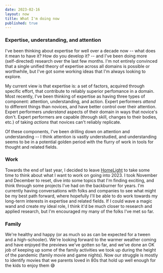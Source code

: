 ```yaml
---
date: 2023-02-16
layout: now
title: What I'm doing now
published: true
---
```


### Expertise, understanding, and attention

I've been thinking about expertise for well over a decade now -- what does it mean to have it? How do you develop it? -- and I've been doing more (self-directed) research over the last few months. I'm not entirely convinced that a single unified theory of expertise across all domains is possible or worthwhile, but I've got some working ideas that I'm always looking to explore.

My current view is that expertise is: a set of factors, acquired through specific effort, that contribute to reliably superior perfomance in a domain. Most recently, I've been thinking of expertise as having three types of component: attention, understanding, and action. Expert performers *attend* to different things than novices, and have better control over their attention. Expert performers *understand* aspects of their domain in ways that novice's don't. Expert performers are capable (through skill, changes to their bodies, etc.) of taking *actions* that novices can't reliably replicate.

Of these components, I've been drilling down on attention and understanding -- I think attention is vastly understudied, and understanding seems to be in a potential golden period with the flurry of work in tools for thought and related fields.

### Work

Towards the end of last year, I decided to leave [HomeLight](https://www.homelight.com/) to take some time to think about what I want to work on going into 2023. I took November and December to reset, dive into some topics that I'm finding exciting, and think through some projects I've had on the backburner for years. I'm currently having conversations with folks and companies to see what might be my best path forward, where hopefully I'll be able to do work towards my long-term interests in expertise and related fields. If I could wave a magic wand and create my ideal role, I think it'd be much closer to research and applied research, but I'm encouraged my many of the folks I've met so far.

### Family

We're healthy and happy (or as much so as can be expected for a tween and a high-schooler). We're looking forward to the warmer weather coming and have enjoyed the previews we've gotten so far, and we've done an OK job of keeping up some of the family activities we took up during the height of the pandemic (family movie and game nights). Now our struggle is mostly to identify movies that we parents loved in 80s that hold up well enough for the kids to enjoy them 😅
